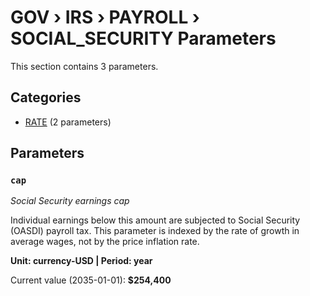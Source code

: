 # GOV › IRS › PAYROLL › SOCIAL_SECURITY Parameters

This section contains 3 parameters.

## Categories

- [RATE](rate/index.md) (2 parameters)

## Parameters

### `cap`
*Social Security earnings cap*

Individual earnings below this amount are subjected to Social Security (OASDI) payroll tax. This parameter is indexed by the rate of growth in average wages, not by the price inflation rate.

**Unit: currency-USD | Period: year**

Current value (2035-01-01): **$254,400**

